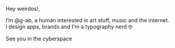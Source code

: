 Hey weirdos!,

I’m @g-ab, a human interested in art stuff, music and the internet.
<br>I design apps, brands and I'm a typography nerd 🤓

See you in the cyberspace

<!---
g-ab/g-ab is a ✨ special ✨ repository because its `README.md` (this file) appears on your GitHub profile.
You can click the Preview link to take a look at your changes.
--->
